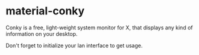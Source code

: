 # material-conky

Conky is a free, light-weight system monitor for X, that displays any kind of information on your desktop.

Don't forget to initialize your lan interface to get usage.
